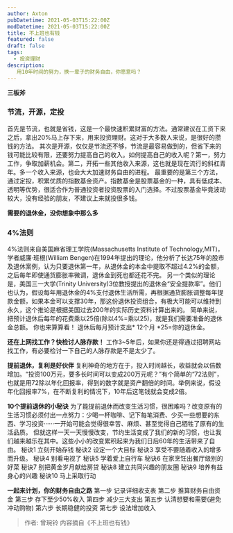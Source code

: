 ```yaml
---
author: Axton
pubDatetime: 2021-05-03T15:22:00Z
modDatetime: 2021-05-03T15:22:00Z
title: 不上班也有钱
featured: false
draft: false
tags:
  - 投资理财
description:
   用10年时间的努力，换一辈子的财务自由，你愿意吗？
---
```


**三板斧**
### 节流，开源，定投
首先是节流，也就是省钱，这是一个最快速积累财富的方法。通常建议在工资下来之后，拿出20%马上存下来，用来投资理财。这对于大多数人来说，是很好的攒钱的方法。
其次是开源，仅仅是节流还不够，节流是最容易做到的，但省下来的钱可能比较有限，还要努力提高自己的收入。如何提高自己的收入呢？第一，努力工作，争取加薪机会。第二，开拓一些其他收入来源，这也就是现在流行的斜杠青年。多一个收入来源，也会大大加速财务自由的进程。
最重要的是第三个方法，通过定投，积累优质的指数基金资产。指数基金是股票基金的一种，具有低成本、透明等优势，很适合作为普通投资者投资股票的入门选择。不过股票基金毕竟波动较大，没有经验的朋友，不建议上来就投很多钱。

**需要的退休金，没你想象中那么多**
### 4%法则
4%法则来自美国麻省理工学院(Massachusetts Institute of Technology,MIT)，学者威廉·班根(William Bengen)在1994年提出的理论，他分析了长达75年的股市及退休案例，认为只要退休第一年，从退休金的本金中提取不超过4.2%的金额，之后每年即使通货膨胀率微调，退休金到死也都还花不完。
另一个类似的理论是，美国三一大学(Trinity University)3位教授提出的退休金“安全提款率”。他们也认为，假设每年用退休金的4%支付退休生活所需，再根据通货膨胀调整每年提款金额，如果本金可以支撑30年，那这份退休投资组合，有极大可能可以维持到永久，这个推论是根据美国过去200年的实际历史资料计算出来的。
简单来说，把预计退休后每年的花费乘以25倍(除以4%=乘以25)，就是我们需要准备的退休金总额。
你也来算算看！
退休后每月预计支出* 12个月 *25=你的退休金。

**还在上网找工作？快检讨人脉存款！**
工作3~5年后，如果你还是得通过招聘网站找工作，有必要检讨一下自己的人脉存款是不是太少了。

**提前退休，复利是好伙伴**
复利神奇的地方在于，投入时间越长，收益就会以倍数增加。“投资100万元，要多长时间可以变成200万元呢？”有个简单的“72法则”，也就是用72除以年化回报率，得到的数字就是资产翻倍的时间。举例来说，假设年化回报率7%，在不断复利的情况下，10年后这笔钱就会变成2倍。

**10个提前退休的小秘诀**
为了能提前退休而改变生活习惯，很困难吗？改变原有的生活习惯必须付出一点努力：少喝一杯咖啡、记下每笔消费、少买一些想要的东西、学习投资······一开始可能会觉得很幸苦、麻烦、甚至觉得自己牺牲了原有的生活品质。
但就这样一天一天慢慢改变，节约生活变成了我们的新的习惯，也让我们越来越乐在其中。这些小小的改变累积起来为我们日后60年的生活带来了自由。
秘诀1 立刻开始存钱
秘诀2 设定一个大目标
秘诀3 享受不要随着收入的增多而升级。
秘诀4 别看电视了
秘诀5 学着爱上自行车
秘诀6 在家烹饪出餐厅级别的好菜
秘诀7 别把黄金岁月献给房贷
秘诀8 建立共同兴趣的朋友圈
秘诀9 培养有益身心的兴趣
秘诀10 马上采取行动

**一起来计划，你的财务自由之路**
第一步 记录详细收支表
第二步 推算财务自由资金
第三步 存下至少50%收入
第四步 减少三大支出
第五步 认清想要和需要(避免冲动购物)
第六步 长期稳健的投资
第七步 设法增加收入

> 作者: 曾琬铃
> 内容摘自《不上班也有钱》